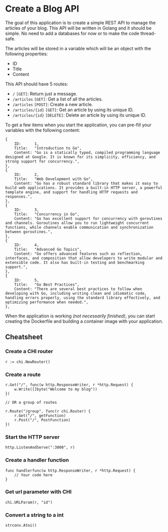 # Create a Blog API

The goal of this application is to create a simple REST API to manage the articles of your blog.
This API will be written in Golang and it should be simple. No need to add a databases for now or to make the code thread-safe.

The articles will be stored in a variable which will be an object with the following properties:

- ID
- Title
- Content

This API should have 5 routes:
- `/` `[GET]`: Return just a message.
- `/articles` `[GET]`: Get a list of all the articles.
- `/articles` `[POST]`: Create a new article.
- `/articles/{id}` `[GET]`: Get an article by using its unique ID.
- `/articles/{id}` `[DELETE]`: Delete an article by using its unique ID.


To get a few items when you start the application, you can pre-fill your variables with the following content:

```golang
{
    ID:      1,
    Title:   "Introduction to Go",
    Content: "Go is a statically typed, compiled programming language designed at Google. It is known for its simplicity, efficiency, and strong support for concurrency.",
},
{
    ID:      2,
    Title:   "Web Development with Go",
    Content: "Go has a robust standard library that makes it easy to build web applications. It provides a built-in HTTP server, a powerful template engine, and support for handling HTTP requests and responses.",
},
{
    ID:      3,
    Title:   "Concurrency in Go",
    Content: "Go has excellent support for concurrency with goroutines and channels. Goroutines allow you to run lightweight concurrent functions, while channels enable communication and synchronization between goroutines.",
},
{
    ID:      4,
    Title:   "Advanced Go Topics",
    Content: "Go offers advanced features such as reflection, interfaces, and composition that allow developers to write modular and extensible code. It also has built-in testing and benchmarking support.",
},
{
    ID:      5,
    Title:   "Go Best Practices",
    Content: "There are several best practices to follow when developing with Go, including writing clean and idiomatic code, handling errors properly, using the standard library effectively, and optimizing performance when needed.",
},
```

When the application is working _(not necessarily finished)_, you can start creating the Dockerfile and building a container image with your application.

## Cheatsheet

### Create a CHI router
```golang
r := chi.NewRouter()
```

### Create a route

```golang
r.Get("/", func(w http.ResponseWriter, r *http.Request) {
	w.Write([]byte("Welcome to my blog"))
})

// OR a group of routes

r.Route("/group", func(r chi.Router) {
    r.Get("/", getFunction)
    r.Post("/", PostFunction)
})
```

### Start the HTTP server
```golang
http.ListenAndServe(":3000", r)
```

### Create a handler function

```golang
func handlerfunc(w http.ResponseWriter, r *http.Request) {
    // Your code here
}
```

### Get url parameter with CHI
```golang
chi.URLParam(r, "id")
```

### Convert a string to a int
```golang
strconv.Atoi()
```